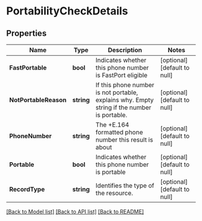 # PortabilityCheckDetails

## Properties
Name | Type | Description | Notes
------------ | ------------- | ------------- | -------------
**FastPortable** | **bool** | Indicates whether this phone number is FastPort eligible | [optional] [default to null]
**NotPortableReason** | **string** | If this phone number is not portable, explains why. Empty string if the number is portable. | [optional] [default to null]
**PhoneNumber** | **string** | The +E.164 formatted phone number this result is about | [optional] [default to null]
**Portable** | **bool** | Indicates whether this phone number is portable | [optional] [default to null]
**RecordType** | **string** | Identifies the type of the resource. | [optional] [default to null]

[[Back to Model list]](../README.md#documentation-for-models) [[Back to API list]](../README.md#documentation-for-api-endpoints) [[Back to README]](../README.md)

